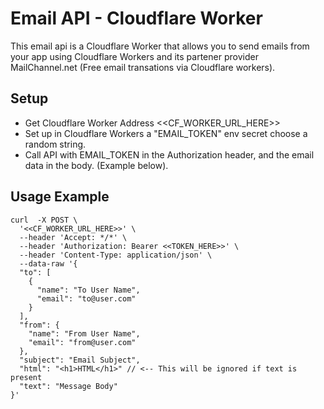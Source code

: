 # Email API - Cloudflare Worker

This email api is a Cloudflare Worker that allows you to send emails from your app using Cloudflare Workers and its partener provider MailChannel.net (Free email transations via Cloudflare workers).

## Setup
- Get Cloudflare Worker Address <<CF_WORKER_URL_HERE>>
- Set up in Cloudflare Workers a "EMAIL_TOKEN" env secret choose a random string.
- Call API with EMAIL_TOKEN in the Authorization header, and the email data in the body. (Example below).

## Usage Example

```
curl  -X POST \
  '<<CF_WORKER_URL_HERE>>' \
  --header 'Accept: */*' \
  --header 'Authorization: Bearer <<TOKEN_HERE>>' \
  --header 'Content-Type: application/json' \
  --data-raw '{
  "to": [
    {
      "name": "To User Name",
      "email": "to@user.com"
    }
  ],
  "from": {
    "name": "From User Name",
    "email": "from@user.com"
  },
  "subject": "Email Subject",
  "html": "<h1>HTML</h1>" // <-- This will be ignored if text is present
  "text": "Message Body" 
}'
```